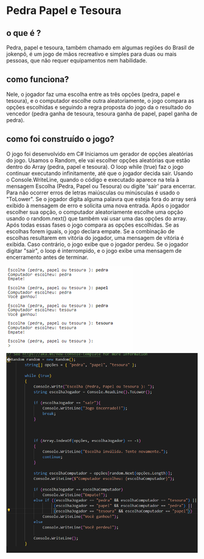 # Pedra Papel e Tesoura 
## o que é ?
 Pedra, papel e tesoura, também chamado em algumas regiões do Brasil de jokenpô, é um jogo de mãos recreativo e simples para duas ou mais pessoas, que não requer equipamentos nem habilidade.
## como funciona?
Nele, o jogador faz uma escolha entre as três opções (pedra, papel e tesoura), e o computador escolhe outra aleatoriamente, o jogo compara as opções escolhidas e seguindo a regra proposta do jogo da o resultado do vencedor (pedra ganha de tesoura, tesoura ganha de papel, papel ganha de pedra).
 ## como foi construído o jogo?
 O jogo foi desenvolvido em C# 
 Iniciamos um gerador de opções aleatórias do jogo.
 Usamos o Random, ele vai escolher opções aleatórias que estão dentro do Array (pedra, papel e tesoura).
 O loop while (true) faz o jogo continuar executando infinitamente, até que o jogador decida sair.
 Usando o Console.WriteLine, quando o código e executado aparece na tela à mensagem Escolha (Pedra, Papel ou Tesoura) ou digite 'sair' para encerrar.
 Para não ocorrer erros de letras maiúsculas ou minúsculas é usado o "ToLower".
 Se o jogador digita alguma palavra que esteja fora do array será exibido à mensagem de erro e solicita uma nova entrada.
 Após o jogador escolher sua opção, o computador aleatoriamente escolhe uma opção usando o random.next() que também vai usar uma das opções do array.
 Após todas essas fases o jogo compara as opções escolhidas.
 Se as escolhas forem iguais, o jogo declara empate.
 Se a combinação de escolhas resultarem em vitória do jogador, uma mensagem de vitória é exibida.
 Caso contrário, o jogo exibe que o jogador perdeu.
 Se o jogador digitar "sair", o loop é interrompido, e o jogo exibe uma mensagem de encerramento antes de terminar.

<img src="pedra papel e tesoura.png" alt="Print jogo funcionando">

<img src="Código.png" alt="Print jogo funcionando">
